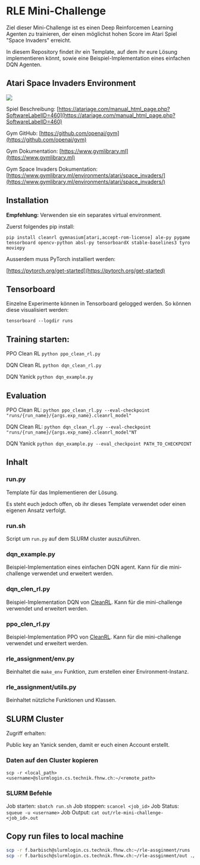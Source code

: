 
# RLE Mini-Challenge

Ziel dieser Mini-Challenge ist es einen Deep Reinforcemen Learning Agenten zu trainieren, der einen möglichst hohen Score im Atari Spiel "Space Invaders" erreicht.

In diesem Repository findet ihr ein Template, auf dem ihr eure Lösung implementieren könnt, sowie eine Beispiel-Implementation eines einfachen DQN Agenten.

## Atari Space Invaders Environment

![](https://www.gymlibrary.ml/_images/space_invaders.gif)

Spiel Beschreibung: [https://atariage.com/manual_html_page.php?SoftwareLabelID=460](https://atariage.com/manual_html_page.php?SoftwareLabelID=460)

Gym GitHub: [https://github.com/openai/gym](https://github.com/openai/gym)

Gym Dokumentation: [https://www.gymlibrary.ml](https://www.gymlibrary.ml)

Gym Space Invaders Dokumentation: [https://www.gymlibrary.ml/environments/atari/space_invaders/](https://www.gymlibrary.ml/environments/atari/space_invaders/)


## Installation

**Empfehlung:** Verwenden sie ein separates virtual environment.

Zuerst folgendes pip install:
```
pip install cleanrl gymnasium[atari,accept-rom-license] ale-py pygame tensorboard opencv-python absl-py tensorboardX stable-baselines3 tyro moviepy
```

Ausserdem muss PyTorch installiert werden:

[https://pytorch.org/get-started](https://pytorch.org/get-started)

## Tensorboard
Einzelne Experimente können in Tensorboard gelogged werden.
So können diese visualisiert werden:
```
tensorboard --logdir runs
```

## Training starten:

PPO Clean RL
```python ppo_clean_rl.py```

DQN Clean RL
```python dqn_clean_rl.py```

DQN Yanick
```python dqn_example.py```

 ## Evaluation

PPO Clean RL:
 ```python ppo_clean_rl.py --eval-checkpoint "runs/{run_name}/{args.exp_name}.cleanrl_model"```

DQN Clean RL:
  ```python dqn_clean_rl.py --eval-checkpoint "runs/{run_name}/{args.exp_name}.cleanrl_model"NT```

DQN Yanick
```python dqn_example.py --eval_checkpoint PATH_TO_CHECKPOINT```

## Inhalt

### run.py

Template für das Implementieren der Lösung.

Es steht euch jedoch offen, ob ihr dieses Template verwendet oder einen eigenen Ansatz verfolgt.

### run.sh

Script um `run.py` auf dem SLURM cluster auszuführen.

### dqn_example.py

Beispiel-Implementation eines einfachen DQN agent. Kann für die mini-challenge verwendet und erweitert werden.

### dqn_clen_rl.py

Beispiel-Implementation DQN von [CleanRL](https://docs.cleanrl.dev/). Kann für die mini-challenge verwendet und erweitert werden.

### ppo_clen_rl.py

Beispiel-Implementation PPO von [CleanRL](https://docs.cleanrl.dev/). Kann für die mini-challenge verwendet und erweitert werden.


### rle_assignment/env.py

Beinhaltet die `make_env` Funktion, zum erstellen einer Environment-Instanz.

### rle_assignment/utils.py

Beinhaltet nützliche Funktionen und Klassen.

## SLURM Cluster
Zugriff erhalten:

Public key an Yanick senden, damit er euch einen Account erstellt.

### Daten auf den Cluster kopieren

``` scp -r <local_path> <username>@slurmlogin.cs.technik.fhnw.ch:~/<remote_path> ```

### SLURM Befehle
Job starten:
``` sbatch run.sh ```
Job stoppen:
``` scancel <job_id> ```
Job Status:
``` squeue -u <username> ```
Job Output:
``` cat out/rle-mini-challenge-<job_id>.out ```


## Copy run files to local machine

```bash
scp -r f.barbisch@slurmlogin.cs.technik.fhnw.ch:~/rle-assginment/runs ./slurm/runs
scp -r f.barbisch@slurmlogin.cs.technik.fhnw.ch:~/rle-assginment/out ./slurm/out
```
